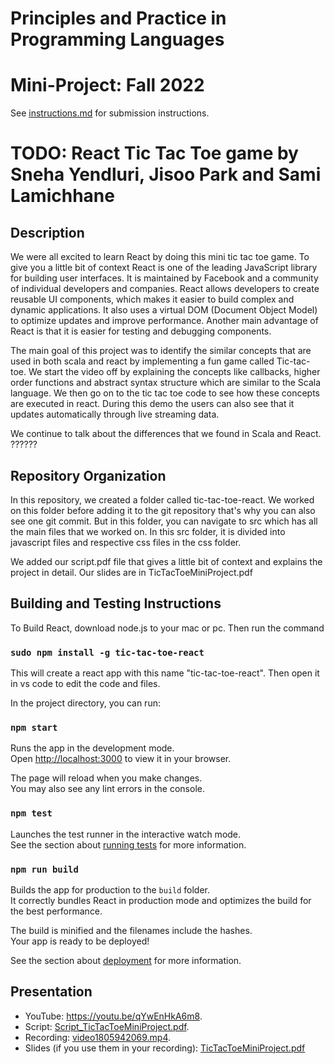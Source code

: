 # Principles and Practice in Programming Languages
# Mini-Project: Fall 2022

See [instructions.md](instructions.md) for submission instructions.

# TODO: React Tic Tac Toe game by Sneha Yendluri, Jisoo Park and Sami Lamichhane

## Description

We were all excited to learn React by doing this mini tic tac toe game. To give you a little bit of context React is one of the leading JavaScript library for building user interfaces. It is maintained by Facebook and a community of individual developers and companies. React allows developers to create reusable UI components, which makes it easier to build complex and dynamic applications. It also uses a virtual DOM (Document Object Model) to optimize updates and improve performance. Another main advantage of React is that it is easier for testing and debugging components. 

The main goal of this project was to identify the similar concepts that are used in both scala and react by implementing a fun game called Tic-tac-toe. We start the video off by explaining the concepts like callbacks, higher order functions and abstract syntax structure which are similar to the Scala language. We then go on to the tic tac toe code to see how these concepts are executed in react. During this demo the users can also see that it updates automatically through live streaming data. 

We continue to talk about the differences that we found in Scala and React. ??????



## Repository Organization

In this repository, we created a folder called tic-tac-toe-react. We worked on this folder before adding it to the git repository that's why you can also see one git commit. But in this folder, you can navigate to src which has all the main files that we worked on. In this src folder, it is divided into javascript files and respective css files in the css folder. 

We added our script.pdf file that gives a little bit of context and explains the project in detail. Our slides are in TicTacToeMiniProject.pdf 


## Building and Testing Instructions

To Build React, download node.js to your mac or pc. Then run the command 

### `sudo npm install -g tic-tac-toe-react`

This will create a react app with this name "tic-tac-toe-react". Then open it in vs code to edit the code and files.

In the project directory, you can run:

### `npm start`

Runs the app in the development mode.\
Open [http://localhost:3000](http://localhost:3000) to view it in your browser.

The page will reload when you make changes.\
You may also see any lint errors in the console.

### `npm test`

Launches the test runner in the interactive watch mode.\
See the section about [running tests](https://facebook.github.io/create-react-app/docs/running-tests) for more information.

### `npm run build`

Builds the app for production to the `build` folder.\
It correctly bundles React in production mode and optimizes the build for the best performance.

The build is minified and the filenames include the hashes.\
Your app is ready to be deployed!

See the section about [deployment](https://facebook.github.io/create-react-app/docs/deployment) for more information.


## Presentation

- YouTube: https://youtu.be/qYwEnHkA6m8.
- Script: [Script_TicTacToeMiniProject.pdf](Script_TicTacToeMiniProject.pdf).
- Recording: [video1805942069.mp4](recording.mp4).
- Slides (if you use them in your recording): [TicTacToeMiniProject.pdf](TicTacToeMiniProject.pdf)